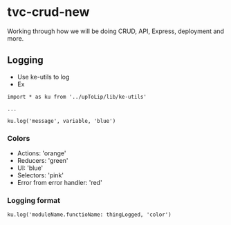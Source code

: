 # tvc-crud-new

Working through how we will be doing CRUD, API, Express, deployment and more.


## Logging
- Use ke-utils to log
- Ex
````
import * as ku from '../upToLip/lib/ke-utils'

...

ku.log('message', variable, 'blue')
````

### Colors
- Actions: 'orange'
- Reducers: 'green'
- UI: 'blue'
- Selectors: 'pink'
- Error from error handler: 'red'

### Logging format
````
ku.log('moduleName.functioName: thingLogged, 'color')

````
